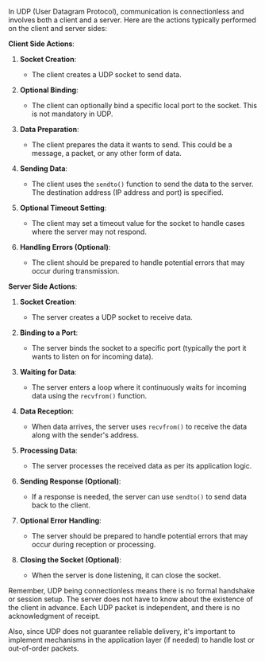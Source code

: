 In UDP (User Datagram Protocol), communication is connectionless and involves both a client and a server. Here are the actions typically performed on the client and server sides:

**Client Side Actions**:

1. **Socket Creation**:
   - The client creates a UDP socket to send data.

2. **Optional Binding**:
   - The client can optionally bind a specific local port to the socket. This is not mandatory in UDP.

3. **Data Preparation**:
   - The client prepares the data it wants to send. This could be a message, a packet, or any other form of data.

4. **Sending Data**:
   - The client uses the `sendto()` function to send the data to the server. The destination address (IP address and port) is specified.

5. **Optional Timeout Setting**:
   - The client may set a timeout value for the socket to handle cases where the server may not respond.

6. **Handling Errors (Optional)**:
   - The client should be prepared to handle potential errors that may occur during transmission.

**Server Side Actions**:

1. **Socket Creation**:
   - The server creates a UDP socket to receive data.

2. **Binding to a Port**:
   - The server binds the socket to a specific port (typically the port it wants to listen on for incoming data).

3. **Waiting for Data**:
   - The server enters a loop where it continuously waits for incoming data using the `recvfrom()` function.

4. **Data Reception**:
   - When data arrives, the server uses `recvfrom()` to receive the data along with the sender's address.

5. **Processing Data**:
   - The server processes the received data as per its application logic.

6. **Sending Response (Optional)**:
   - If a response is needed, the server can use `sendto()` to send data back to the client.

7. **Optional Error Handling**:
   - The server should be prepared to handle potential errors that may occur during reception or processing.

8. **Closing the Socket (Optional)**:
   - When the server is done listening, it can close the socket.

Remember, UDP being connectionless means there is no formal handshake or session setup. The server does not have to know about the existence of the client in advance. Each UDP packet is independent, and there is no acknowledgment of receipt.

Also, since UDP does not guarantee reliable delivery, it's important to implement mechanisms in the application layer (if needed) to handle lost or out-of-order packets.
